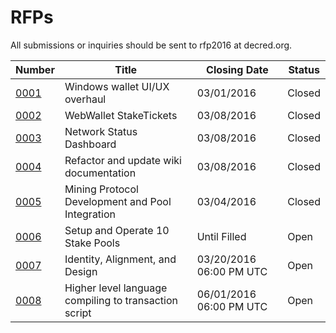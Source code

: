# RFPs

All submissions or inquiries should be sent to rfp2016 at decred.org.

|Number|Title|Closing Date|Status|
|---|---|---|---|
|[0001](./rfp-0001/rfp-0001.md)|Windows wallet UI/UX overhaul|03/01/2016|Closed|
|[0002](./rfp-0002/rfp-0002.md)|WebWallet StakeTickets|03/08/2016|Closed|
|[0003](./rfp-0003/rfp-0003.md)|Network Status Dashboard|03/08/2016|Closed|
|[0004](./rfp-0004/rfp-0004.md)|Refactor and update wiki documentation|03/08/2016|Closed|
|[0005](./rfp-0005/rfp-0005.md)|Mining Protocol Development and Pool Integration|03/04/2016|Closed|
|[0006](./rfp-0006/rfp-0006.md)|Setup and Operate 10 Stake Pools|Until Filled|Open|
|[0007](./rfp-0007/rfp-0007.md)|Identity, Alignment, and Design|03/20/2016 06:00 PM UTC|Open|
|[0008](./rfp-0008/rfp-0008.md)|Higher level language compiling to transaction script|06/01/2016 06:00 PM UTC|Open|
